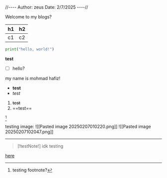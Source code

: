 
//----
Author: zeus
Date: 2/7/2025
----//

Welcome to my blogs?


| h1  | h2  |
| --- | --- |
| c1  | c2  |
```python
print("hello, world!")
```

**test**
- [ ] hello?

my name is mohmad hafiz!

- **test**
- *test*
1. ~~test~~
2. ==test==


[^1]

testing image:
![[Pasted image 20250207010220.png]]
![[Pasted image 20250207102047.png]]

---


> [!testNote!] idk
> testing

[here](http://google.com)

[^1]: testing footnote?
